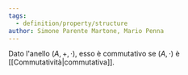 ```yaml
---
tags:
  - definition/property/structure
author: Simone Parente Martone, Mario Penna
---
```

Dato l'anello $(A, +, \cdot)$, esso è commutativo se $(A,\cdot)$ è [[Commutatività|commutativa]].